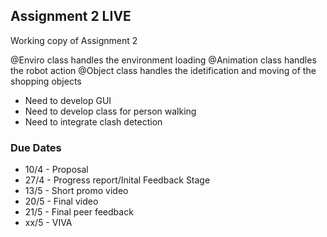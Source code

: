 ## Assignment 2 LIVE

Working copy of Assignment 2 

@Enviro class handles the environment loading
@Animation class handles the robot action
@Object class handles the idetification and moving of the shopping objects

- Need to develop GUI
- Need to develop class for person walking
- Need to integrate clash detection

### Due Dates
- 10/4 - Proposal
- 27/4 - Progress report/Inital Feedback Stage
- 13/5 - Short promo video
- 20/5 - Final video
- 21/5 - Final peer feedback
- xx/5 - VIVA

